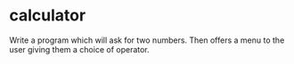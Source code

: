 # calculator
Write a program which will ask for two numbers. Then offers a menu to the user giving them a choice of operator.
